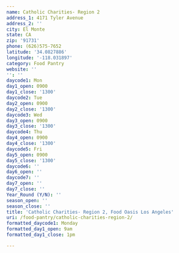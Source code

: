 ```yaml
---
name: Catholic Charities- Region 2
address_1: 4171 Tyler Avenue
address_2: ''
city: El Monte
state: CA
zip: '91731'
phone: (626)575-7652
latitude: '34.0827886'
longitude: '-118.031897'
category: Food Pantry
website: ''
'': ''
daycode1: Mon
day1_open: 0900
day1_close: '1300'
daycode2: Tue
day2_open: 0900
day2_close: '1300'
daycode3: Wed
day3_open: 0900
day3_close: '1300'
daycode4: Thu
day4_open: 0900
day4_close: '1300'
daycode5: Fri
day5_open: 0900
day5_close: '1300'
daycode6: ''
day6_open: ''
daycode7: ''
day7_open: ''
day7_close: ''
Year_Round (Y/N): ''
season_open: ''
season_close: ''
title: 'Catholic Charities- Region 2, Food Oasis Los Angeles'
uri: /food-pantry/catholic-charities-region-2/
formatted_daycode1: Monday
formatted_day1_open: 9am
formatted_day1_close: 1pm

---
```


